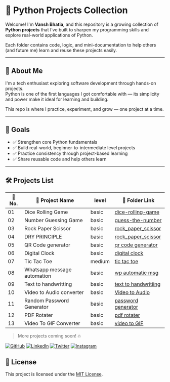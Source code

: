 # 🐍 Python Projects Collection

Welcome! I'm **Vansh Bhatia**, and this repository is a growing collection of **Python projects** that I’ve built to sharpen my programming skills and explore real-world applications of Python.

Each folder contains code, logic, and mini-documentation to help others (and future me) learn and reuse these projects easily.

---

## 👤 About Me

I'm a tech enthusiast exploring software development through hands-on projects.  
Python is one of the first languages I got comfortable with — its simplicity and power make it ideal for learning and building.

This repo is where I practice, experiment, and grow — one project at a time.

---

## 🎯 Goals

- ✅ Strengthen core Python fundamentals  
- ✅ Build real-world, beginner-to-intermediate level projects  
- ✅ Practice consistency through project-based learning  
- ✅ Share reusable code and help others learn  

---

## 🛠️ Projects List

| 🔢 No. | 📁 Project Name             | level                                | 🔗 Folder Link       |
|-------|-----------------------------|-----------------------------------------------|----------------------|
| 01    | Dice Rolling Game           | basic             | [dice-rolling-game](basic_projects/dice-rolling-game) |
| 02    | Number Guessing Game        | basic| [guess-the-number](basic_projects/number-guessing-game) |
| 03    | Rock Paper Scissor       | basic| [rock_paper_scissor](basic_projects/rock_paper_scissor) |
| 04    | DRY PRINCIPLE       | basic| [rock_paper_scissor](basic_projects/rock_paper_scissor) |
| 05    | QR Code generator       | basic| [qr code generator](basic_projects/qr-code-generator) |
| 06    | Digital Clock       | basic| [digital clock](basic_projects/digital_clock) |
| 07    | Tic Tac Toe       | medium| [tic tac toe](medium_projects/tic-tac-toe) |
| 08    | Whatsapp message automation       | basic| [wp automatic msg](basic_projects/wp-automatic-msg) |
| 09    | Text to handwritting       | basic| [text to handwritiing](basic_projects/text-to-handwritting) |
| 10    | Video to Audio converter       | basic| [Video to Audio](basic_projects/video-to-audio) |
| 11    | Random Password Generator       | basic| [password generator](basic_projects/password-generator) |
| 12    | PDF Rotater       | basic| [pdf rotater](basic_projects/rotate-pdf) |
| 13    | Video To GIF Converter       | basic| [video to GIF](basic_projects/video-to-gif) |

> More projects coming soon! 🔥



[![GitHub](https://img.shields.io/badge/GitHub-%2312100E.svg?logo=github&logoColor=white)](https://github.com/VanshBhatia2007)
[![LinkedIn](https://img.shields.io/badge/LinkedIn-%230077B5.svg?logo=linkedin&logoColor=white)](https://www.linkedin.com/in/vansh-bhatia-76311422a?utm_source=share&utm_campaign=share_via&utm_content=profile&utm_medium=android_app)
[![Twitter](https://img.shields.io/badge/Twitter-%231DA1F2.svg?logo=twitter&logoColor=white)](https://x.com/vanshb335?t=wYs66CkM2erUVwvaAjvuSw&s=09)
[![Instagram](https://img.shields.io/badge/Instagram-%23E4405F.svg?logo=instagram&logoColor=white)](https://www.instagram.com/vanshbhatia15?igsh=ZGs1c3Bha3UwMTk=)

## 📄 License

This project is licensed under the [MIT License](LICENSE).

